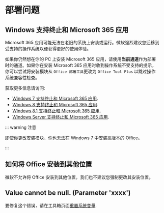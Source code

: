 # 部署问题

## Windows 支持终止和 Microsoft 365 应用

Microsoft 365 应用可能无法在老旧的系统上安装或运行。微软强烈建议您迁移到受支持的操作系统以便获得更好的使用体验。

如果你仍然想在你的 PC 上安装 Microsoft 365 应用，请使用**当前通道**作为部署时的通道。如果你在安装 Microsoft 365 应用时收到操作系统不受支持的提示，你可以尝试将安装模块从 `Office 部署工具`更改为 `Office Tool Plus` 以跳过操作系统兼容性检查。

获取更多信息请访问:

- [Windows 7 支持终止和 Microsoft 365 应用](https://docs.microsoft.com/zh-tw/deployoffice/endofsupport/windows-7-support).
- [Windows 8 支持终止和 Microsoft 365 应用](https://docs.microsoft.com/zh-tw/deployoffice/endofsupport/windows-8-support).
- [Windows 8.1 支持终止和 Microsoft 365 应用](https://docs.microsoft.com/zh-tw/deployoffice/endofsupport/windows-81-support).
- [Windows Server 支持终止和 Microsoft 365 应用](https://docs.microsoft.com/zh-tw/deployoffice/endofsupport/windows-server-support).

::: warning 注意

即使你更改安装模块，你也无法在 Windows 7 中安装高版本的 Office。

:::

## 如何将 Office 安装到其他位置

微软不允许将 Office 安装到其他位置，我们也不建议您强制更改其安装位置。

## Value cannot be null. (Parameter 'xxxx')

要修复这个错误，请在工具箱页面[重置系统变量](/zh-tw/toolbox/windows.md#重置系统变量).
